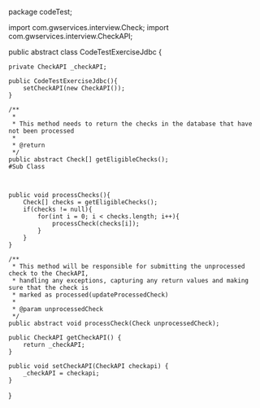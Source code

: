 package codeTest;

import com.gwservices.interview.Check;
import com.gwservices.interview.CheckAPI;

public abstract class CodeTestExerciseJdbc {
	
	private CheckAPI _checkAPI;
	
	public CodeTestExerciseJdbc(){
		setCheckAPI(new CheckAPI());
	}	
	
	/**
	 * 
	 * This method needs to return the checks in the database that have not been processed
	 * 
	 * @return
	 */
	public abstract Check[] getEligibleChecks();
	#Sub Class
	
	
	
	public void processChecks(){
		Check[] checks = getEligibleChecks();
		if(checks != null){
			for(int i = 0; i < checks.length; i++){
				processCheck(checks[i]);	
			}
		}		
	}

	/**
	 * This method will be responsible for submitting the unprocessed check to the CheckAPI, 
	 * handling any exceptions, capturing any return values and making sure that the check is 
	 * marked as processed(updateProcessedCheck) 
	 * 
	 * @param unprocessedCheck
	 */
	public abstract void processCheck(Check unprocessedCheck);

	public CheckAPI getCheckAPI() {
		return _checkAPI;
	}

	public void setCheckAPI(CheckAPI checkapi) {
		_checkAPI = checkapi;
	}
}

